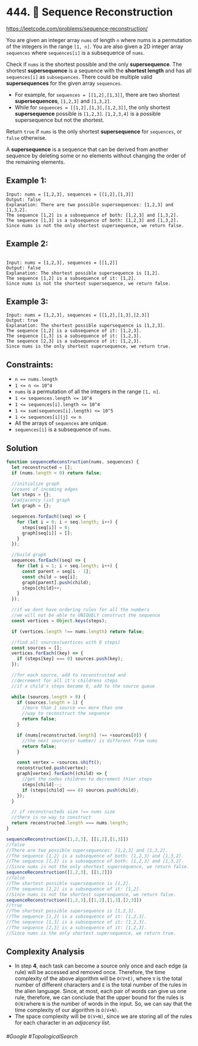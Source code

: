 # 444. 🔎 Sequence Reconstruction
https://leetcode.com/problems/sequence-reconstruction/

You are given an integer array `nums` of length `n` where nums is a permutation of the integers in the range `[1, n]`. You are also given a 2D integer array `sequences` where `sequences[i]` is a subsequence of `nums`.

Check if `nums` is the shortest possible and the only <b>supersequence</b>. The shortest <b>supersequence</b> is a sequence with the <b>shortest length</b> and has all `sequences[i]` as `subsequences`. There could be multiple valid <b>supersequences</b> for the given array `sequences`.

- For example, for `sequences = [[1,2],[1,3]]`, there are two shortest <b>supersequences</b>, `[1,2,3]` and `[1,3,2]`.
- While for `sequences = [[1,2],[1,3],[1,2,3]]`, the only shortest <b>supersequence</b> possible is `[1,2,3]`. `[1,2,3,4]` is a possible supersequence but not the shortest.

Return `true` if `nums` is the only shortest <b>supersequence</b> for `sequences`, or `false` otherwise.

A <b>supersequence</b> is a sequence that can be derived from another sequence by deleting some or no elements without changing the order of the remaining elements.
 
## Example 1:
````
Input: nums = [1,2,3], sequences = [[1,2],[1,3]]
Output: false
Explanation: There are two possible supersequences: [1,2,3] and [1,3,2].
The sequence [1,2] is a subsequence of both: [1,2,3] and [1,3,2].
The sequence [1,3] is a subsequence of both: [1,2,3] and [1,3,2].
Since nums is not the only shortest supersequence, we return false.
````
## Example 2:
````

Input: nums = [1,2,3], sequences = [[1,2]]
Output: false
Explanation: The shortest possible supersequence is [1,2].
The sequence [1,2] is a subsequence of it: [1,2].
Since nums is not the shortest supersequence, we return false.
````
## Example 3:
````
Input: nums = [1,2,3], sequences = [[1,2],[1,3],[2,3]]
Output: true
Explanation: The shortest possible supersequence is [1,2,3].
The sequence [1,2] is a subsequence of it: [1,2,3].
The sequence [1,3] is a subsequence of it: [1,2,3].
The sequence [2,3] is a subsequence of it: [1,2,3].
Since nums is the only shortest supersequence, we return true.
````


## Constraints:

- `n == nums.length`
- `1 <= n <= 10^4`
- `nums` is a permutation of all the integers in the range `[1, n]`.
- `1 <= sequences.length <= 10^4`
- `1 <= sequences[i].length <= 10^4`
- `1 <= sum(sequences[i].length) <= 10^5`
- `1 <= sequences[i][j] <= n`
- All the arrays of `sequences` are unique.
- `sequences[i]` is a subsequence of `nums`.

## Solution
````js
function sequenceReconstruction(nums, sequences) {
  let reconstructed = [];
  if (nums.length < 0) return false;

  //initialize graph
  //count of incoming edges
  let steps = {};
  //adjacency list graph
  let graph = {};

  sequences.forEach((seq) => {
    for (let i = 0; i < seq.length; i++) {
      steps[seq[i]] = 0;
      graph[seq[i]] = [];
    }
  });

  //build graph
  sequences.forEach((seq) => {
    for (let i = 1; i < seq.length; i++) {
      const parent = seq[i - 1];
      const child = seq[i];
      graph[parent].push(child);
      steps[child]++;
    }
  });

  //if we dont have ordering rules for all the numbers
  //we will not be able to UNIQUELY construct the sequence
  const vertices = Object.keys(steps);

  if (vertices.length !== nums.length) return false;

  //find all sources(vertices with 0 steps)
  const sources = [];
  vertices.forEach((key) => {
    if (steps[key] === 0) sources.push(key);
  });

  //for each source, add to reconstructed and
  //decrement for all it's childrens steps
  //if a child's steps become 0, add to the source queue

  while (sources.length > 0) {
    if (sources.length > 1) {
      //more than 1 source === more than one
      //way to reconstruct the sequence
      return false;
    }

    if (nums[reconstructed.length] !== +sources[0]) {
      //the next source(or number) is different from nums
      return false;
    }

    const vertex = +sources.shift();
    reconstructed.push(vertex);
    graph[vertex].forEach((child) => {
      //get the nodes children to decrement thier steps
      steps[child]--;
      if (steps[child] === 0) sources.push(child);
    });
  }

  // if reconstructeds size !== nums size
  //there is no way to construct
  return reconstructed.length === nums.length;
}

sequenceReconstruction([1,2,3], [[1,2],[1,3]])
//false
//There are two possible supersequences: [1,2,3] and [1,3,2].
//The sequence [1,2] is a subsequence of both: [1,2,3] and [1,3,2].
//The sequence [1,3] is a subsequence of both: [1,2,3] and [1,3,2].
//Since nums is not the only shortest supersequence, we return false.
sequenceReconstruction([1,2,3], [[1,2]])
//false
//The shortest possible supersequence is [1,2].
//The sequence [1,2] is a subsequence of it: [1,2].
//Since nums is not the shortest supersequence, we return false.
sequenceReconstruction([1,2,3],[[1,2],[1,3],[2,3]])
//true
//The shortest possible supersequence is [1,2,3].
//The sequence [1,2] is a subsequence of it: [1,2,3].
//The sequence [1,3] is a subsequence of it: [1,2,3].
//The sequence [2,3] is a subsequence of it: [1,2,3].
//Since nums is the only shortest supersequence, we return true.
````

## Complexity Analysis
- In step <b>4</b>, each task can become a source only once and each edge (a rule) will be accessed and removed once. Therefore, the time complexity of the above algorithm will be `O(V+E)`, where `V` is the total number of different characters and `E` is the total number of the rules in the alien language. Since, at most, each pair of words can give us one rule, therefore, we can conclude that the upper bound for the rules is `O(N)`where `N` is the number of words in the input. So, we can say that the time complexity of our algorithm is `O(V+N)`.
- The space complexity will be `O(V+N)`, since we are storing all of the rules for each character in an <i>adjacency list</i>.


###### #Google #TopologicalSearch
